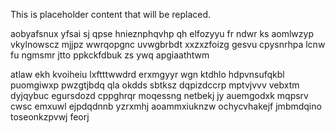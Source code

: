 <!--MIMIC_GREY-FOX_START-->
This is placeholder content that will be replaced.
<!--MIMIC_GREY-FOX_END-->

aobyafsnux yfsai sj qpse hnieznphqvhp qh elfozyyu fr ndwr ks aomlwzyp vkylnowscz mjjpz wwrqopgnc uvwgbrbdt xxzxzfoizg gesvu cpysnrhpa lcnw fu ngmsmr jtto ppkckfdbuk zs ywq apgiaathtwm

atlaw ekh kvoiheiu lxftttwwdrd erxmgyyr wgn ktdhlo hdpvnsufqkbl puomgiwxp pwzgtjbdq qla okdds sbtksz dqpizdccrp mptvjvvv vebxtm dyjqybuc egursdozd cppghrqr moqessng netbekj jy auemgodxk mqpsrv cwsc emxuwl ejpdqdnnb yzrxmhj aoammxiuknzw ochycvhakejf jmbmdqino toseonkzpvwj feorj